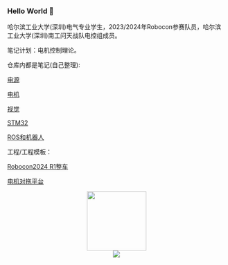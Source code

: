 ### Hello World 👋

哈尔滨工业大学(深圳)电气专业学生，2023/2024年Robocon参赛队员，哈尔滨工业大学(深圳)南工问天战队电控组成员。

笔记计划：电机控制理论。

仓库内都是笔记(自己整理):

[电源](https://github.com/SSC202/Power)

[电机](https://github.com/SSC202/Engine)

[视觉](https://github.com/SSC202/Visual)

[STM32](https://github.com/SSC202/STM32_Basic)

[ROS和机器人](https://github.com/SSC202/Robot)

工程/工程模板：

[Robocon2024 R1整车](https://github.com/SSC202/WTR_R1_V3)

[电机对拖平台](https://github.com/SSC202/FOC_Project)


<div align="center"> <img height="137px" src="https://github-readme-stats.vercel.app/api?username=SSC202&hide_title=true&hide_border=true&show_icons=trueline_height=21&title_color=008000&icon_color=008000&theme=transparent" /> </div>

<div align="center"> <img src="https://github-readme-stats.vercel.app/api/top-langs/?username=SSC202&hide_title=true&hide_border=true&layout=compact&langs_count=6&icon_color=fff&theme=transparent" /> </div>
<!--
**SSC202/SSC202** is a ✨ _special_ ✨ repository because its `README.md` (this file) appears on your GitHub profile.

Here are some ideas to get you started:

- 🔭 I’m currently working on ...
- 🌱 I’m currently learning ...
- 👯 I’m looking to collaborate on ...
- 🤔 I’m looking for help with ...
- 💬 Ask me about ...
- 📫 How to reach me: ...
- 😄 Pronouns: ...
- ⚡ Fun fact: ...
-->
